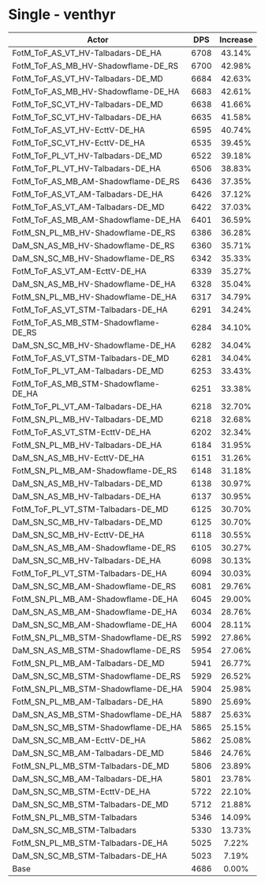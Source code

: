# Single - venthyr
| Actor | DPS | Increase |
|---|:---:|:---:|
|FotM_ToF_AS_VT_HV-Talbadars-DE_HA|6708|43.14%|
|FotM_ToF_AS_MB_HV-Shadowflame-DE_RS|6700|42.98%|
|FotM_ToF_AS_VT_HV-Talbadars-DE_MD|6684|42.63%|
|FotM_ToF_AS_MB_HV-Shadowflame-DE_HA|6683|42.61%|
|FotM_ToF_SC_VT_HV-Talbadars-DE_MD|6638|41.66%|
|FotM_ToF_SC_VT_HV-Talbadars-DE_HA|6635|41.58%|
|FotM_ToF_AS_VT_HV-EcttV-DE_HA|6595|40.74%|
|FotM_ToF_SC_VT_HV-EcttV-DE_HA|6535|39.45%|
|FotM_ToF_PL_VT_HV-Talbadars-DE_MD|6522|39.18%|
|FotM_ToF_PL_VT_HV-Talbadars-DE_HA|6506|38.83%|
|FotM_ToF_AS_MB_AM-Shadowflame-DE_RS|6436|37.35%|
|FotM_ToF_AS_VT_AM-Talbadars-DE_HA|6426|37.12%|
|FotM_ToF_AS_VT_AM-Talbadars-DE_MD|6422|37.03%|
|FotM_ToF_AS_MB_AM-Shadowflame-DE_HA|6401|36.59%|
|FotM_SN_PL_MB_HV-Shadowflame-DE_RS|6386|36.28%|
|DaM_SN_AS_MB_HV-Shadowflame-DE_RS|6360|35.71%|
|DaM_SN_SC_MB_HV-Shadowflame-DE_RS|6342|35.33%|
|FotM_ToF_AS_VT_AM-EcttV-DE_HA|6339|35.27%|
|DaM_SN_AS_MB_HV-Shadowflame-DE_HA|6328|35.04%|
|FotM_SN_PL_MB_HV-Shadowflame-DE_HA|6317|34.79%|
|FotM_ToF_AS_VT_STM-Talbadars-DE_HA|6291|34.24%|
|FotM_ToF_AS_MB_STM-Shadowflame-DE_RS|6284|34.10%|
|DaM_SN_SC_MB_HV-Shadowflame-DE_HA|6282|34.04%|
|FotM_ToF_AS_VT_STM-Talbadars-DE_MD|6281|34.04%|
|FotM_ToF_PL_VT_AM-Talbadars-DE_MD|6253|33.43%|
|FotM_ToF_AS_MB_STM-Shadowflame-DE_HA|6251|33.38%|
|FotM_ToF_PL_VT_AM-Talbadars-DE_HA|6218|32.70%|
|FotM_SN_PL_MB_HV-Talbadars-DE_MD|6218|32.68%|
|FotM_ToF_AS_VT_STM-EcttV-DE_HA|6202|32.34%|
|FotM_SN_PL_MB_HV-Talbadars-DE_HA|6184|31.95%|
|DaM_SN_AS_MB_HV-EcttV-DE_HA|6151|31.26%|
|FotM_SN_PL_MB_AM-Shadowflame-DE_RS|6148|31.18%|
|DaM_SN_AS_MB_HV-Talbadars-DE_MD|6138|30.97%|
|DaM_SN_AS_MB_HV-Talbadars-DE_HA|6137|30.95%|
|FotM_ToF_PL_VT_STM-Talbadars-DE_MD|6125|30.70%|
|DaM_SN_SC_MB_HV-Talbadars-DE_MD|6125|30.70%|
|DaM_SN_SC_MB_HV-EcttV-DE_HA|6118|30.55%|
|DaM_SN_AS_MB_AM-Shadowflame-DE_RS|6105|30.27%|
|DaM_SN_SC_MB_HV-Talbadars-DE_HA|6098|30.13%|
|FotM_ToF_PL_VT_STM-Talbadars-DE_HA|6094|30.03%|
|DaM_SN_SC_MB_AM-Shadowflame-DE_RS|6081|29.76%|
|FotM_SN_PL_MB_AM-Shadowflame-DE_HA|6045|29.00%|
|DaM_SN_AS_MB_AM-Shadowflame-DE_HA|6034|28.76%|
|DaM_SN_SC_MB_AM-Shadowflame-DE_HA|6004|28.11%|
|FotM_SN_PL_MB_STM-Shadowflame-DE_RS|5992|27.86%|
|DaM_SN_AS_MB_STM-Shadowflame-DE_RS|5954|27.06%|
|FotM_SN_PL_MB_AM-Talbadars-DE_MD|5941|26.77%|
|DaM_SN_SC_MB_STM-Shadowflame-DE_RS|5929|26.52%|
|FotM_SN_PL_MB_STM-Shadowflame-DE_HA|5904|25.98%|
|FotM_SN_PL_MB_AM-Talbadars-DE_HA|5890|25.69%|
|DaM_SN_AS_MB_STM-Shadowflame-DE_HA|5887|25.63%|
|DaM_SN_SC_MB_STM-Shadowflame-DE_HA|5865|25.15%|
|DaM_SN_SC_MB_AM-EcttV-DE_HA|5862|25.08%|
|DaM_SN_SC_MB_AM-Talbadars-DE_MD|5846|24.76%|
|FotM_SN_PL_MB_STM-Talbadars-DE_MD|5806|23.89%|
|DaM_SN_SC_MB_AM-Talbadars-DE_HA|5801|23.78%|
|DaM_SN_SC_MB_STM-EcttV-DE_HA|5722|22.10%|
|DaM_SN_SC_MB_STM-Talbadars-DE_MD|5712|21.88%|
|FotM_SN_PL_MB_STM-Talbadars|5346|14.09%|
|DaM_SN_SC_MB_STM-Talbadars|5330|13.73%|
|FotM_SN_PL_MB_STM-Talbadars-DE_HA|5025|7.22%|
|DaM_SN_SC_MB_STM-Talbadars-DE_HA|5023|7.19%|
|Base|4686|0.00%|

